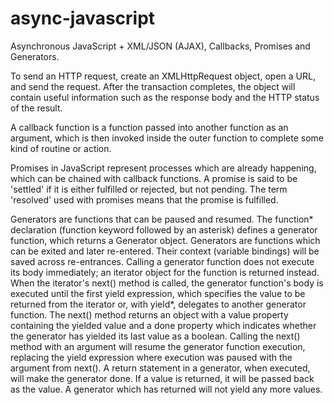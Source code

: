 # async-javascript
Asynchronous JavaScript + XML/JSON (AJAX), Callbacks, Promises and Generators.

To send an HTTP request, create an XMLHttpRequest object, open a URL, and send the request.
After the transaction completes, the object will contain useful information such as the response body and the HTTP status of the result.

A callback function is a function passed into another function as an argument, which is then invoked inside the outer function to complete some kind of routine or action.

Promises in JavaScript represent processes which are already happening, which can be chained with callback functions. A promise is said to be 'settled' if it is either fulfilled or rejected, but not pending. The term 'resolved' used with promises means that the promise is fulfilled.

Generators are functions that can be paused and resumed. The function* declaration (function keyword followed by an asterisk) defines a generator function, which returns a Generator object.
Generators are functions which can be exited and later re-entered. Their context (variable bindings) will be saved across re-entrances.
Calling a generator function does not execute its body immediately; an iterator object for the function is returned instead. When the iterator's next() method is called, the generator function's body is executed until the first yield expression, which specifies the value to be returned from the iterator or, with yield*, delegates to another generator function. The next() method returns an object with a value property containing the yielded value and a done property which indicates whether the generator has yielded its last value as a boolean. Calling the next() method with an argument will resume the generator function execution, replacing the yield expression where execution was paused with the argument from next(). 
A return statement in a generator, when executed, will make the generator done. If a value is returned, it will be passed back as the value. A generator which has returned will not yield any more values.
